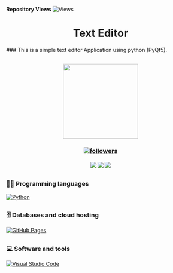 **Repository Views** ![Views](https://profile-counter.glitch.me/Sahampath/count.svg)

<h1 align="center"> Text Editor </h1>
### This is a simple text editor Application using python (PyQt5). 

<h2 align="center">
<img src="https://images2.imgbox.com/51/5f/zVE0Afr6_o.jpg" width="200">
</h2>

<h3 align="center"> <a href="https://github.com/Sahampath">
    <img alt="followers" title="Follow me on Github" src="https://img.shields.io/github/followers/Sahampath?color=236ad3&labelColor=1155ba&style=for-the-badge&logo=github&label=Follow"/></a> </h3>
    
<h4 align="center"> <img src="https://img.shields.io/github/downloads/Sahampath/Simple-Calculator/total?style=for-the-badge&logo=appveyor">
<img src="https://img.shields.io/github/stars/Sahampath/Simple-Calculator?style=for-the-badge&logo=appveyor">
<img src="https://img.shields.io/github/forks/Sahampath/Simple-Calculator?style=for-the-badge&logo=appveyor"> </h4>

##

### 👨‍💻 Programming languages
 <a href="#"><img alt="Python" src="https://img.shields.io/badge/Python%20-%2314354C.svg?logo=python&logoColor=white"></a>
##
### 🗄️ Databases and cloud hosting
<a href="#"><img alt="GitHub Pages" src="https://img.shields.io/badge/GitHub%20Pages-%23327FC7.svg?logo=github&logoColor=white"></a>
##
### 💻 Software and tools
<a href="#"><img alt="Visual Studio Code" src="https://img.shields.io/badge/Visual%20Studio%20Code-0078d7.svg?logo=visual-studio-code&logoColor=white"></a>

